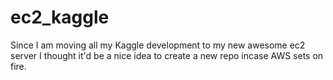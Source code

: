 # ec2_kaggle

Since I am moving all my Kaggle development to my new awesome ec2 server I thought it'd be a nice idea to create a new repo incase AWS sets on fire.
